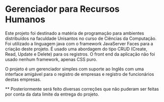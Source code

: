 # Gerenciador para Recursos Humanos
  Este projeto foi destinado a matéria de programação para ambientes distribuídos na faculdade Unisantos no curso de Ciências da Computação. Foi utilizado a linguagem java com o framework JavaServer Faces para a criação deste projeto. É usado uma abordagem do tipo CRUD (Create, Read, Update e Delete) para os registros. O front end da aplicação não foi usado nenhum framework, apenas CSS puro.
  
  O projeto é um gerenciador simples com suporte ao Inglês com uma interface amigável para o registro de empresas e registro de funcionários destas empresas.

** Posteriormente será feito diversas correções que não puderam ser feitas por conta da data limite da entrega do projeto.

